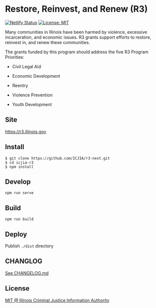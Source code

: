 # Restore, Reinvest, and Renew (R3)

[![Netlify Status](https://api.netlify.com/api/v1/badges/3148511c-77ed-462a-b6e8-425400bff617/deploy-status)](https://app.netlify.com/sites/illinois-r3/deploys) [![License: MIT](https://img.shields.io/badge/License-MIT-yellow.svg)](https://opensource.org/licenses/MIT)

Many communities in Illinois have been harmed by violence, excessive incarceration, and economic issues. R3 grants support efforts to restore, reinvest in, and renew these communities.

The grants funded by this program should address the five R3 Program Priorities:

- Civil Legal Aid

- Economic Development

- Reentry

- Violence Prevention

- Youth Development

## Site

https://r3.illinois.gov

## Install

```
$ git clone https://github.com/ICJIA/r3-next.git
$ cd icjia-r3
$ npm install
```

## Develop

```
npm run serve
```

## Build

```
npm run build
```

## Deploy

Publish ```./dist``` directory

## CHANGLOG

[See CHANGELOG.md](https://github.com/ICJIA/r3-next/blob/master/CHANGELOG.md)

## License

[MIT @ Illinois Criminal Justice Information Authority](https://github.com/ICJIA/r3-next/blob/master/LICENSE)
